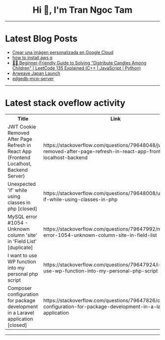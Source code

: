 <h1 align="center">Hi 👋, I'm Tran Ngoc Tam</h1>

---

# Latest Blog Posts 
<!-- BLOG-POST-LIST:START -->
- [Crear una imágen personalizada en Google Cloud](https://dev.to/robertdev/crear-una-imagen-personalizada-en-google-cloud-cn3)
- [how to install aws q](https://dev.to/parthasaradi/how-to-install-aws-q-lpn)
- [🧒🍬 Beginner-Friendly Guide to Solving &quot;Distribute Candies Among Children&quot; | LeetCode 135 Explained &lpar;C++ | JavaScript | Python&rpar;](https://dev.to/om_shree_0709/beginner-friendly-guide-to-solving-distribute-candies-among-children-leetcode-135-explained-1gfj)
- [Arweave Japan Launch](https://dev.to/arweavejp/arweave-japan-launch-551m)
- [edgedb-mcp-server](https://dev.to/y_alik_4cebfbaab775de2c3e/edgedb-mcp-server-1lda)
<!-- BLOG-POST-LIST:END -->

---

# Latest stack oveflow activity
<table>
  <tr><th>Title</th><th>Link</th></tr>
  <!-- STACKOVERFLOW:START --><tr><td>JWT Cookie Removed After Page Refresh in React App &lpar;Frontend Localhost, Backend Server&rpar;</td><td>https://stackoverflow.com/questions/79648048/jwt-cookie-removed-after-page-refresh-in-react-app-frontend-localhost-backend</td></tr><tr><td>Unexpected &#39;if&#39; while using classes in php [closed]</td><td>https://stackoverflow.com/questions/79648008/unexpected-if-while-using-classes-in-php</td></tr><tr><td>MySQL error #1054 - Unknown column &#39;site&#39; in &#39;Field List&#39; [duplicate]</td><td>https://stackoverflow.com/questions/79647992/mysql-error-1054-unknown-column-site-in-field-list</td></tr><tr><td>I want to use WP function into my personal php script</td><td>https://stackoverflow.com/questions/79647924/i-want-to-use-wp-function-into-my-personal-php-script</td></tr><tr><td>Composer configuration for package development in a Laravel application [closed]</td><td>https://stackoverflow.com/questions/79647826/composer-configuration-for-package-development-in-a-laravel-application</td></tr><!-- STACKOVERFLOW:END -->
</table>

---


